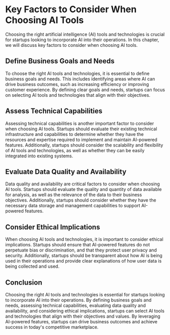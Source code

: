 Key Factors to Consider When Choosing AI Tools
========================================================================================================================

Choosing the right artificial intelligence (AI) tools and technologies is crucial for startups looking to incorporate AI into their operations. In this chapter, we will discuss key factors to consider when choosing AI tools.

Define Business Goals and Needs
-------------------------------

To choose the right AI tools and technologies, it is essential to define business goals and needs. This includes identifying areas where AI can drive business outcomes, such as increasing efficiency or improving customer experience. By defining clear goals and needs, startups can focus on selecting AI tools and technologies that align with their objectives.

Assess Technical Capabilities
-----------------------------

Assessing technical capabilities is another important factor to consider when choosing AI tools. Startups should evaluate their existing technical infrastructure and capabilities to determine whether they have the resources and expertise required to implement and maintain AI-powered features. Additionally, startups should consider the scalability and flexibility of AI tools and technologies, as well as whether they can be easily integrated into existing systems.

Evaluate Data Quality and Availability
--------------------------------------

Data quality and availability are critical factors to consider when choosing AI tools. Startups should evaluate the quality and quantity of data available for analysis, as well as the relevance of the data to their business objectives. Additionally, startups should consider whether they have the necessary data storage and management capabilities to support AI-powered features.

Consider Ethical Implications
-----------------------------

When choosing AI tools and technologies, it is important to consider ethical implications. Startups should ensure that AI-powered features do not perpetuate bias or discrimination, and that they protect user privacy and security. Additionally, startups should be transparent about how AI is being used in their operations and provide clear explanations of how user data is being collected and used.

Conclusion
----------

Choosing the right AI tools and technologies is essential for startups looking to incorporate AI into their operations. By defining business goals and needs, assessing technical capabilities, evaluating data quality and availability, and considering ethical implications, startups can select AI tools and technologies that align with their objectives and values. By leveraging AI-powered features, startups can drive business outcomes and achieve success in today's competitive marketplace.
